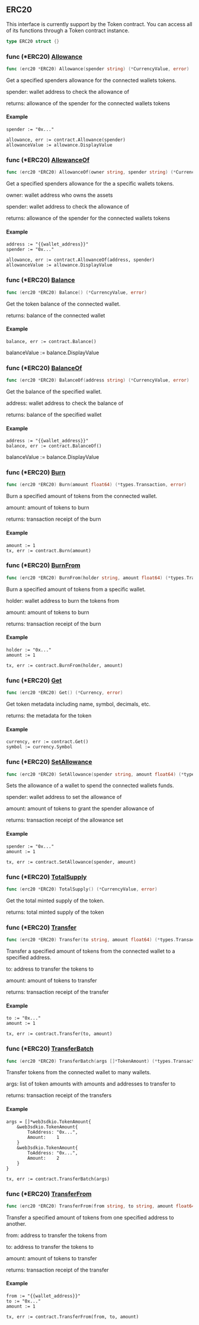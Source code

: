
## ERC20

This interface is currently support by the Token contract\. You can access all of its functions through a Token contract instance\.

```go
type ERC20 struct {}
```

### func \(\*ERC20\) [Allowance](<https://github.com/web3sdkio/go-sdk/blob/main/web3sdkio/erc20.go#L103>)

```go
func (erc20 *ERC20) Allowance(spender string) (*CurrencyValue, error)
```

Get a specified spenders allowance for the connected wallets tokens\.

spender: wallet address to check the allowance of

returns: allowance of the spender for the connected wallets tokens

#### Example

```
spender := "0x..."

allowance, err := contract.Allowance(spender)
allowanceValue := allowance.DisplayValue
```

### func \(\*ERC20\) [AllowanceOf](<https://github.com/web3sdkio/go-sdk/blob/main/web3sdkio/erc20.go#L122>)

```go
func (erc20 *ERC20) AllowanceOf(owner string, spender string) (*CurrencyValue, error)
```

Get a specified spenders allowance for the a specific wallets tokens\.

owner: wallet address who owns the assets

spender: wallet address to check the allowance of

returns: allowance of the spender for the connected wallets tokens

#### Example

```
address := "{{wallet_address}}"
spender := "0x..."

allowance, err := contract.AllowanceOf(address, spender)
allowanceValue := allowance.DisplayValue
```

### func \(\*ERC20\) [Balance](<https://github.com/web3sdkio/go-sdk/blob/main/web3sdkio/erc20.go#L55>)

```go
func (erc20 *ERC20) Balance() (*CurrencyValue, error)
```

Get the token balance of the connected wallet\.

returns: balance of the connected wallet

#### Example

```
balance, err := contract.Balance()
```

balanceValue := balance\.DisplayValue

### func \(\*ERC20\) [BalanceOf](<https://github.com/web3sdkio/go-sdk/blob/main/web3sdkio/erc20.go#L70>)

```go
func (erc20 *ERC20) BalanceOf(address string) (*CurrencyValue, error)
```

Get the balance of the specified wallet\.

address: wallet address to check the balance of

returns: balance of the specified wallet

#### Example

```
address := "{{wallet_address}}"
balance, err := contract.BalanceOf()
```

balanceValue := balance\.DisplayValue

### func \(\*ERC20\) [Burn](<https://github.com/web3sdkio/go-sdk/blob/main/web3sdkio/erc20.go#L293>)

```go
func (erc20 *ERC20) Burn(amount float64) (*types.Transaction, error)
```

Burn a specified amount of tokens from the connected wallet\.

amount: amount of tokens to burn

returns: transaction receipt of the burn

#### Example

```
amount := 1
tx, err := contract.Burn(amount)
```

### func \(\*ERC20\) [BurnFrom](<https://github.com/web3sdkio/go-sdk/blob/main/web3sdkio/erc20.go#L325>)

```go
func (erc20 *ERC20) BurnFrom(holder string, amount float64) (*types.Transaction, error)
```

Burn a specified amount of tokens from a specific wallet\.

holder: wallet address to burn the tokens from

amount: amount of tokens to burn

returns: transaction receipt of the burn

#### Example

```
holder := "0x..."
amount := 1

tx, err := contract.BurnFrom(holder, amount)
```

### func \(\*ERC20\) [Get](<https://github.com/web3sdkio/go-sdk/blob/main/web3sdkio/erc20.go#L43>)

```go
func (erc20 *ERC20) Get() (*Currency, error)
```

Get token metadata including name, symbol, decimals, etc\.

returns: the metadata for the token

#### Example

```
currency, err := contract.Get()
symbol := currency.Symbol
```

### func \(\*ERC20\) [SetAllowance](<https://github.com/web3sdkio/go-sdk/blob/main/web3sdkio/erc20.go#L212>)

```go
func (erc20 *ERC20) SetAllowance(spender string, amount float64) (*types.Transaction, error)
```

Sets the allowance of a wallet to spend the connected wallets funds\.

spender: wallet address to set the allowance of

amount: amount of tokens to grant the spender allowance of

returns: transaction receipt of the allowance set

#### Example

```
spender := "0x..."
amount := 1

tx, err := contract.SetAllowance(spender, amount)
```

### func \(\*ERC20\) [TotalSupply](<https://github.com/web3sdkio/go-sdk/blob/main/web3sdkio/erc20.go#L82>)

```go
func (erc20 *ERC20) TotalSupply() (*CurrencyValue, error)
```

Get the total minted supply of the token\.

returns: total minted supply of the token

### func \(\*ERC20\) [Transfer](<https://github.com/web3sdkio/go-sdk/blob/main/web3sdkio/erc20.go#L145>)

```go
func (erc20 *ERC20) Transfer(to string, amount float64) (*types.Transaction, error)
```

Transfer a specified amount of tokens from the connected wallet to a specified address\.

to: address to transfer the tokens to

amount: amount of tokens to transfer

returns: transaction receipt of the transfer

#### Example

```
to := "0x..."
amount := 1

tx, err := contract.Transfer(to, amount)
```

### func \(\*ERC20\) [TransferBatch](<https://github.com/web3sdkio/go-sdk/blob/main/web3sdkio/erc20.go#L250>)

```go
func (erc20 *ERC20) TransferBatch(args []*TokenAmount) (*types.Transaction, error)
```

Transfer tokens from the connected wallet to many wallets\.

args: list of token amounts with amounts and addresses to transfer to

returns: transaction receipt of the transfers

#### Example

```
args = []*web3sdkio.TokenAmount{
	&web3sdkio.TokenAmount{
		ToAddress: "0x...",
		Amount:    1
	}
	&web3sdkio.TokenAmount{
		ToAddress: "0x...",
		Amount:    2
	}
}

tx, err := contract.TransferBatch(args)
```

### func \(\*ERC20\) [TransferFrom](<https://github.com/web3sdkio/go-sdk/blob/main/web3sdkio/erc20.go#L180>)

```go
func (erc20 *ERC20) TransferFrom(from string, to string, amount float64) (*types.Transaction, error)
```

Transfer a specified amount of tokens from one specified address to another\.

from: address to transfer the tokens from

to: address to transfer the tokens to

amount: amount of tokens to transfer

returns: transaction receipt of the transfer

#### Example

```
from := "{{wallet_address}}"
to := "0x..."
amount := 1

tx, err := contract.TransferFrom(from, to, amount)
```
